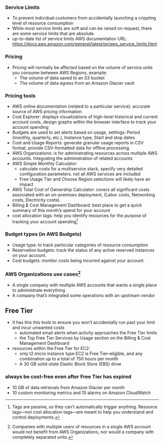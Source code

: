 ### Service Limits
- To prevent individual customers from accidentally launching a crippling level of resource consumption
- While most service limits are soft and can be raised on request, there are some service limits that are absolute.
- up-to-date list of service limits AWS documentation URL: https://docs.aws.amazon.com/general/latest/gr/aws_service_limits.html

### Pricing
- Pricing will normally be affected based on the volume of service units you consume between AWS Regions, example:
    - The volume of data saved to an S3 bucket
    - The volume of data egress from an Amazon Glacier vault

### Pricing tools
- AWS online documentation (related to a particular service): accurate source of AWS pricing information
- Cost Explorer: displays visualizations of high-level historical and current account costs, design graphs within the browser interface to track your account spending
- Budgets are used to set alerts based on usage, settings: Period (monthly, quarterly, etc.), Instance type, Start and stop dates
- Cost and Usage Reports: generate granular usage reports in CSV format, provide CSV-formatted data for offline processing.
- AWS Organizations: is for administrating resources across multiple AWS accounts. Integrating the administration of related accounts
- AWS Simple Monthly Calculator: 
    - calculate costs for a multiservice stack, specify very detailed configuration parameters. not all AWS services are included
    - Free Usage Tier and Choose Region selections will likely have an impact
- AWS Total Cost of Ownership Calculator: covers all significant costs associated with an on-premises deployment, (Labor costs, Networking costs, Electricity costs).
- Billing & Cost Management Dashboard: best place to get a quick summary of this month’s spend for your account
- cost allocation tags: help you identify resources for the purpose of tracking your account spending[^6]

### Budget types (in AWS Budgets)
- Usage type: to track particular categories of resource consumption
- Reservation budgets: track the status of any active reserved instances on your account.
- Cost budgets: monitor costs being incurred against your account.

### AWS Organizations use cases[^8]
- A single company with multiple AWS accounts that wants a single place to administrate everything
- A company that’s integrated some operations with an upstream vendor


## Free Tier
- It has this this tools to ensure you won’t accidentally run past your limit and incur unwanted costs
    - automated email alerts when activity approaches the Free Tier limits
    - the Top Free Tier Services by Usage section on the Billing & Cost Management Dashboard
- resources within the Free Tier for EC2:
    -  only t2.micro instance type EC2 is Free Tier–eligible, and any combination up to a total of 750 hours per month
    -  A 30 GB solid-state Elastic Block Store (EBS) drive

### always be cost-free even after Free Tier has expired
- 10 GB of data retrievals from Amazon Glacier per month
- 10 custom monitoring metrics and 10 alarms on Amazon CloudWatch

[^6]: Tags are passive, so they can’t automatically trigger anything. Resource tags—not cost allocation tags—are meant to help you understand and control deployments.
[^8]: Companies with multiple users of resources in a single AWS account would not benefit from AWS Organizations, nor would a company with completely separated units.